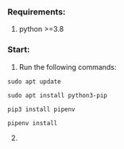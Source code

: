 ### Requirements:
1. python >=3.8

### Start:
1. Run the following commands:

``sudo apt update``

`sudo apt install python3-pip`

`pip3 install pipenv`

`pipenv install`

2.
